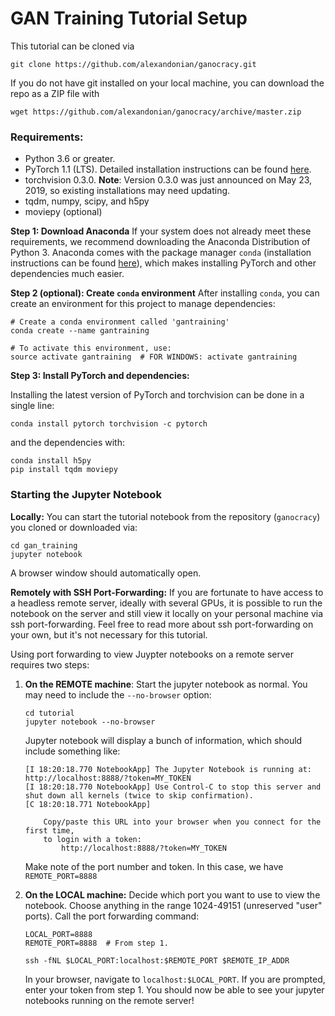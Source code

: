 # GAN Training Tutorial Setup

This tutorial can be cloned via

```
git clone https://github.com/alexandonian/ganocracy.git
```

If you do not have git installed on your local machine, you can download the repo as a ZIP file with

```
wget https://github.com/alexandonian/ganocracy/archive/master.zip
```

### Requirements:
- Python 3.6 or greater.
- PyTorch 1.1 (LTS). Detailed installation instructions can be found [here](https://pytorch.org/get-started/locally/).
- torchvision 0.3.0. **Note**: Version 0.3.0 was just announced on May 23, 2019, so existing installations may need updating.
- tqdm, numpy, scipy, and h5py
- moviepy (optional)

**Step 1: Download Anaconda** If your system does not already meet these requirements, we recommend downloading the Anaconda Distribution of Python 3. Anaconda comes with the package manager `conda` (installation instructions can be found [here](http://ganocracy.csail.mit.edu/tutorial/setup.html)),  which makes installing PyTorch and other dependencies much easier.

**Step 2 (optional): Create `conda` environment** After installing `conda`, you can create an environment for this project to manage dependencies:

```
# Create a conda environment called 'gantraining'
conda create --name gantraining

# To activate this environment, use:
source activate gantraining  # FOR WINDOWS: activate gantraining
```

**Step 3: Install PyTorch and dependencies:**
	
Installing the latest version of PyTorch and torchvision can be done in a single line:

```	
conda install pytorch torchvision -c pytorch
```
and the dependencies with:
	
```
conda install h5py
pip install tqdm moviepy
```

### Starting the Jupyter Notebook
	
**Locally:** You can start the tutorial notebook from the repository (`ganocracy`) you cloned or downloaded via:
	
```
cd gan_training
jupyter notebook
```
A browser window should automatically open.
	
**Remotely with SSH Port-Forwarding:** If you are fortunate to have access to a headless remote server, ideally with several GPUs, it is possible to run the notebook on the server and still view it locally on your personal machine via ssh port-forwarding. Feel free to read more about ssh port-forwarding on your own, but it's not necessary for this tutorial.
 
 Using port forwarding to view Juypter notebooks on a remote server requires two steps:
 
1. **On the REMOTE machine**: Start the jupyter notebook as normal. You may need to include the `--no-browser` option:
    ```
    cd tutorial
    jupyter notebook --no-browser
    ```
    Jupyter notebook will display a bunch of information, which should include something like:
    ```
    [I 18:20:18.770 NotebookApp] The Jupyter Notebook is running at: http://localhost:8888/?token=MY_TOKEN
    [I 18:20:18.770 NotebookApp] Use Control-C to stop this server and shut down all kernels (twice to skip confirmation).
    [C 18:20:18.771 NotebookApp]
    
        Copy/paste this URL into your browser when you connect for the first time,
        to login with a token:
            http://localhost:8888/?token=MY_TOKEN
    ```
    
    Make note of the port number and token. In this case, we have `REMOTE_PORT=8888`

2. **On the LOCAL machine:** Decide which port you want to use to view the notebook. Choose anything in the range 1024-49151  (unreserved "user" ports). Call the port forwarding command:

    ```
    LOCAL_PORT=8888
    REMOTE_PORT=8888  # From step 1.
    
    ssh -fNL $LOCAL_PORT:localhost:$REMOTE_PORT $REMOTE_IP_ADDR
    ```
    In your browser, navigate to `localhost:$LOCAL_PORT`. If you are prompted, enter your token from step 1. You should now be able to see your jupyter notebooks running on the remote server!